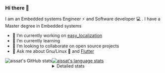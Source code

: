 ### Hi there 👋

I am an Embedded systems Engineer ⚡️ and Software developer 💻 . I have a Master degree in Embedded systems
- 🔭 I’m currently working on [easy_localization](https://pub.dev/packages/easy_localization)
- 🌱 I’m currently learning 
- 👯 I’m looking to collaborate on open source projects
- 💬 Ask me about  Gnu/Linux 🐧 and [Flutter](https://flutter.dev) 

<a href="https://profile-summary-for-github.com/user/aissat">
  <img align="left" height="170px" src="https://github-readme-stats.vercel.app/api?username=aissat&show_icons=true&line_height=27&count_private=true&include_all_commits=true" alt="aissat's GitHub stats"/>
  <img src="https://github-readme-stats.vercel.app/api/top-langs/?username=aissat&hide_langs_below=5&layout=compact" alt="aissat's language stats"/>
</a>

<details>
<summary>Detailed stats</summary>
 

### 🧐 Waka Stats

<!--START_SECTION:waka-->
![Code Time](http://img.shields.io/badge/Code%20Time-5%2C319%20hrs%2023%20mins-blue)

![Profile Views](http://img.shields.io/badge/Profile%20Views-0-blue)

![Lines of code](https://img.shields.io/badge/From%20Hello%20World%20I%27ve%20Written-2.0%20million%20lines%20of%20code-blue)

**🐱 My GitHub Data** 

> 📦 120.4 kB Used in GitHub's Storage 
 > 
> 🏆 228 Contributions in the Year 2023
 > 
> 💼 Opted to Hire
 > 
> 📜 166 Public Repositories 
 > 
> 🔑 25 Private Repositories 
 > 
**I'm a Night 🦉** 

```text
🌞 Morning                449 commits         ██░░░░░░░░░░░░░░░░░░░░░░░   07.87 % 
🌆 Daytime                903 commits         ████░░░░░░░░░░░░░░░░░░░░░   15.82 % 
🌃 Evening                2437 commits        ███████████░░░░░░░░░░░░░░   42.69 % 
🌙 Night                  1919 commits        ████████░░░░░░░░░░░░░░░░░   33.62 % 
```
📅 **I'm Most Productive on Thursday** 

```text
Monday                   515 commits         ██░░░░░░░░░░░░░░░░░░░░░░░   09.02 % 
Tuesday                  889 commits         ████░░░░░░░░░░░░░░░░░░░░░   15.57 % 
Wednesday                680 commits         ███░░░░░░░░░░░░░░░░░░░░░░   11.91 % 
Thursday                 1111 commits        █████░░░░░░░░░░░░░░░░░░░░   19.46 % 
Friday                   1039 commits        █████░░░░░░░░░░░░░░░░░░░░   18.20 % 
Saturday                 892 commits         ████░░░░░░░░░░░░░░░░░░░░░   15.63 % 
Sunday                   582 commits         ███░░░░░░░░░░░░░░░░░░░░░░   10.20 % 
```


📊 **This Week I Spent My Time On** 

```text
🕑︎ Time Zone: Africa/Algiers

💬 Programming Languages: 
Dart                     13 hrs 10 mins      ████████████████░░░░░░░░░   63.04 % 
YAML                     3 hrs 22 mins       ████░░░░░░░░░░░░░░░░░░░░░   16.14 % 
Markdown                 1 hr 48 mins        ██░░░░░░░░░░░░░░░░░░░░░░░   08.68 % 
Other                    1 hr 46 mins        ██░░░░░░░░░░░░░░░░░░░░░░░   08.51 % 
Bash                     25 mins             █░░░░░░░░░░░░░░░░░░░░░░░░   02.04 % 

🔥 Editors: 
VS Code                  20 hrs 54 mins      █████████████████████████   100.00 % 

💻 Operating System: 
Linux                    20 hrs 54 mins      █████████████████████████   100.00 % 
```

**I Mostly Code in Dart** 

```text
Dart                     28 repos            ████████░░░░░░░░░░░░░░░░░   31.46 % 
PHP                      7 repos             ██░░░░░░░░░░░░░░░░░░░░░░░   07.87 % 
C++                      7 repos             ██░░░░░░░░░░░░░░░░░░░░░░░   07.87 % 
CSS                      3 repos             █░░░░░░░░░░░░░░░░░░░░░░░░   03.37 % 
Dockerfile               3 repos             █░░░░░░░░░░░░░░░░░░░░░░░░   03.37 % 
```



**Timeline**

![Lines of Code chart](https://raw.githubusercontent.com/aissat/aissat/master/assets/bar_graph.png)


 Last Updated on 10/09/2023 00:57:14 UTC
<!--END_SECTION:waka-->

</details>
